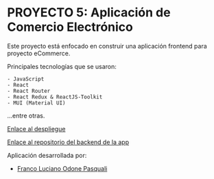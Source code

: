 # PROYECTO 5: Aplicación de Comercio Electrónico

Este proyecto está enfocado en construir una aplicación frontend para proyecto eCommerce.

Principales tecnologías que se usaron:

    - JavaScript
    - React
    - React Router
    - React Redux & ReactJS-Toolkit
    - MUI (Material UI)

...entre otras.

[Enlace al despliegue](https://proyecto5-m3-budd-ecommerce-front.vercel.app/)

[Enlace al repositorio del backend de la app](https://github.com/Franco-Odone/proyecto5M3BUDD-ecommerce-back)

Aplicación desarrollada por:

- [Franco Luciano Odone Pasquali](https://github.com/Franco-Odone)
